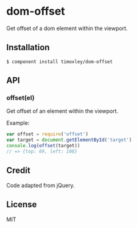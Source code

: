 # dom-offset

  Get offset of a dom element within the viewport.

## Installation

    $ component install timoxley/dom-offset

## API

### offset(el)

Get offset of an element within the viewport.

Example:

```js
var offset = require('offset')
var target = document.getElementById('target')
console.log(offset(target))
// => {top: 69, left: 108}
```


## Credit

Code adapted from jQuery.

## License

  MIT
